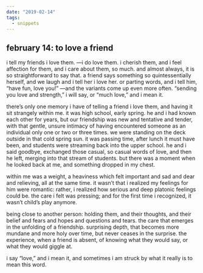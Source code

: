 ```yaml
---
date: "2019-02-14"
tags:
  - snippets
---
```

## february 14: to love a friend

i tell my friends i love them. —i do love them. i cherish them, and i feel affection for them, and i care about them, so much. and almost always, it is so straightforward to say that. a friend says something so quintessentially herself, and we laugh and i tell her i love her. or parting words, and i tell him, “have fun, love you!” —and the variants come up even more often. “sending you love and strength,” i will say, or “much love,” and i mean it.

there’s only one memory i have of telling a friend i love them, and having it sit strangely within me. it was high school, early spring. he and i had known each other for years, but our friendship was new and tentative and tender, with that gentle, unsure intimacy of having encountered someone as an individual only one or two or three times. we were standing on the deck outside in that cold spring sun. it was passing time, after lunch it must have been, and students were streaming back into the upper school. he and i said goodbye, exchanged those casual, so casual words of love, and then he left, merging into that stream of students. but there was a moment when he looked back at me, and something dropped in my chest.

within me was a weight, a heaviness which felt important and sad and dear and relieving, all at the same time. it wasn’t that i realized my feelings for him were romantic: rather, i realized how serious and deep platonic feelings could be. the care i felt was pressing; and for the first time i recognized, it wasn’t child’s play anymore.

being close to another person: holding them, and their thoughts, and their belief and fears and hopes and questions and tears. the care that emerges in the unfolding of a friendship. surprising depth, that becomes more mundane and more holy over time, but never ceases in the surprise. the experience, when a friend is absent, of knowing what they would say, or what they would giggle at.

i say “love,” and i mean it, and sometimes i am struck by what it really is to mean this word.
